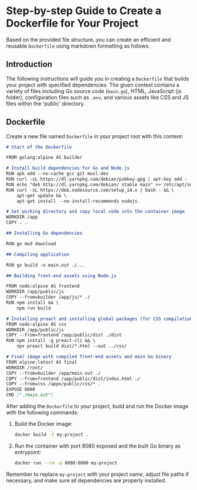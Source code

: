 # Step-by-step Guide to Create a Dockerfile for Your Project

Based on the provided file structure, you can create an efficient and reusable `Dockerfile` using markdown formatting as follows:

## Introduction

The following instructions will guide you in creating a `Dockerfile` that builds your project with specified dependencies. The given context contains a variety of files including Go source code (`main.go`), HTML, JavaScript (js folder), configuration files such as `.env`, and various assets like CSS and JS files within the 'public' directory.

## Dockerfile

Create a new file named `Dockerfile` in your project root with this content:

```markdown
# Start of the Dockerfile 

FROM golang:alpine AS builder

# Install build dependencies for Go and Node.js
RUN apk add --no-cache gcc git musl-dev
RUN curl -sL https://dl.yarnpkg.com/debian/pubkey.gpg | apt-key add -
RUN echo "deb http://dl.yarnpkg.com/debian/ stable main" >> /etc/apt/sources.list.d/yarn.list
RUN curl -sL https://deb.nodesource.com/setup_14.x | bash - && \
    apt-get update && \
    apt-get install --no-install-recommends nodejs

# Set working directory and copy local code into the container image
WORKDIR /app
COPY . .

## Installing Go dependencies

RUN go mod download

## Compiling application

RUN go build -o main.out ./...

## Building front-end assets using Node.js

FROM node:alpine AS frontend
WORKDIR /app/public/js
COPY --from=builder /app/js/* ./
RUN npm install && \
    npm run build

# Installing preact and installing global packages (for CSS compilation)
FROM node:alpine AS css
WORKDIR /app/public/js
COPY --from=frontend /app/public/dist ./dist
RUN npm install -g preact-cli && \
    npx preact build dist/*.html --out ../css/

# Final image with compiled front-end assets and main Go binary
FROM alpine:latest AS final
WORKDIR /root/
COPY --from=builder /app/main.out ./
COPY --from=frontend /app/public/dist/index.html ./
COPY --from=css /appe/public/css/* .
EXPOSE 8080
CMD ["./main.out"]
```

After adding the `Dockerfile` to your project, build and run the Docker image with the following commands:

1. Build the Docker image:
   ```sh
   docker build -t my-project .
   ```
2. Run the container with port 8080 exposed and the built Go binary as entrypoint:
   ```sh
   docker run --rm -p 8080:8080 my-project
   ```

Remember to replace `my-project` with your project name, adjust file paths if necessary, and make sure all dependencies are properly installed.
